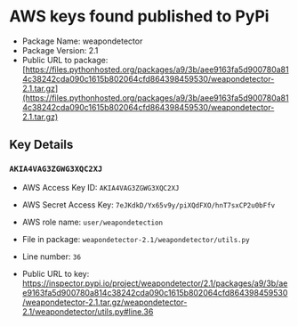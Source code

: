 # AWS keys found published to PyPi

* Package Name: weapondetector
* Package Version: 2.1
* Public URL to package: [https://files.pythonhosted.org/packages/a9/3b/aee9163fa5d900780a814c38242cda090c1615b802064cfd864398459530/weapondetector-2.1.tar.gz](https://files.pythonhosted.org/packages/a9/3b/aee9163fa5d900780a814c38242cda090c1615b802064cfd864398459530/weapondetector-2.1.tar.gz)

## Key Details

### `AKIA4VAG3ZGWG3XQC2XJ`

* AWS Access Key ID: `AKIA4VAG3ZGWG3XQC2XJ`
* AWS Secret Access Key: `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` 
* AWS role name: `user/weapondetection`
* File in package: `weapondetector-2.1/weapondetector/utils.py`
* Line number: `36`

* Public URL to key: https://inspector.pypi.io/project/weapondetector/2.1/packages/a9/3b/aee9163fa5d900780a814c38242cda090c1615b802064cfd864398459530/weapondetector-2.1.tar.gz/weapondetector-2.1/weapondetector/utils.py#line.36


